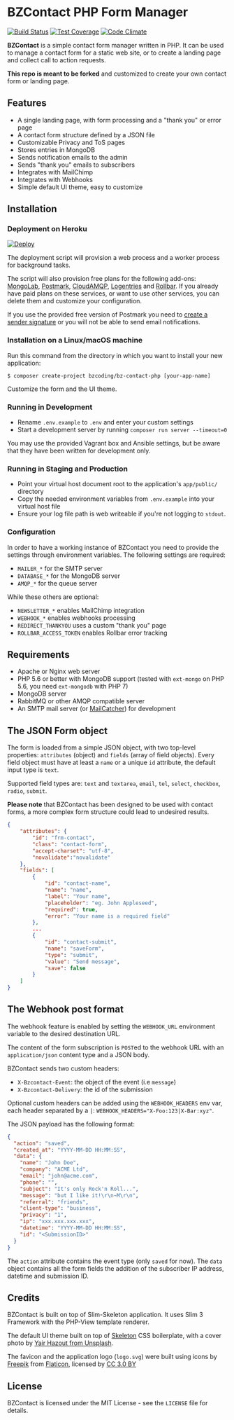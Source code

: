 # BZContact PHP Form Manager

[![Build Status](https://travis-ci.org/BZCoding/bz-contact-php.svg?branch=master)](https://travis-ci.org/BZCoding/bz-contact-php) [![Test Coverage](https://codeclimate.com/github/BZCoding/bz-contact-php/badges/coverage.svg)](https://codeclimate.com/github/BZCoding/bz-contact-php/coverage) [![Code Climate](https://codeclimate.com/github/BZCoding/bz-contact-php/badges/gpa.svg)](https://codeclimate.com/github/BZCoding/bz-contact-php)

**BZContact** is a simple contact form manager written in PHP. It can be used to manage a contact form for a static web site, or to create a landing page and collect call to action requests.

**This repo is meant to be forked** and customized to create your own contact form or landing page.

## Features

 - A single landing page, with form processing and a "thank you" or error page
 - A contact form structure defined by a JSON file
 - Customizable Privacy and ToS pages
 - Stores entries in MongoDB
 - Sends notification emails to the admin
 - Sends "thank you" emails to subscribers
 - Integrates with MailChimp
 - Integrates with Webhooks
 - Simple default UI theme, easy to customize

## Installation

### Deployment on Heroku

[![Deploy](https://www.herokucdn.com/deploy/button.png)](https://heroku.com/deploy?template=https://github.com/BZCoding/bz-contact-php/tree/master)

The deployment script will provision a web process and a worker process for background tasks.

The script will also provision free plans for the following add-ons: [MongoLab](https://elements.heroku.com/addons/mongolab), [Postmark](https://elements.heroku.com/addons/postmark), [CloudAMQP](https://elements.heroku.com/addons/cloudamqp), [Logentries](https://elements.heroku.com/addons/logentries) and [Rollbar](https://elements.heroku.com/addons/rollbar). If you already have paid plans on these services, or want to use other services, you can delete them and customize your configuration.

If you use the provided free version of Postmark you need to [create a sender signature](http://support.postmarkapp.com/category/45-category) or you will not be able to send email notifications.

### Installation on a Linux/macOS machine

Run this command from the directory in which you want to install your new application:

~~~ console
$ composer create-project bzcoding/bz-contact-php [your-app-name]
~~~

Customize the form and the UI theme.

### Running in Development

 - Rename `.env.example` to `.env` and enter your custom settings
 - Start a development server by running `composer run server --timeout=0`

You may use the provided Vagrant box and Ansible settings, but be aware that they have been written for development only.

### Running in Staging and Production

 - Point your virtual host document root to the application's `app/public/` directory
 - Copy the needed environment variables from `.env.example` into your virtual host file
 - Ensure your log file path is web writeable if you're not logging to `stdout`.

### Configuration

In order to have a working instance of BZContact you need to provide the settings through environment variables. The following settings are required:

 - `MAILER_*` for the SMTP server
 - `DATABASE_*` for the MongoDB server
 - `AMQP_*` for the queue server

While these others are optional:

 - `NEWSLETTER_*` enables MailChimp integration
 - `WEBHOOK_*` enables webhooks processing
 - `REDIRECT_THANKYOU` uses a custom "thank you" page
 - `ROLLBAR_ACCESS_TOKEN` enables Rollbar error tracking

## Requirements

 - Apache or Nginx web server
 - PHP 5.6 or better with MongoDB support (tested with `ext-mongo` on PHP 5.6, you need `ext-mongodb` with PHP 7)
 - MongoDB server
 - RabbitMQ or other AMQP compatible server
 - An SMTP mail server (or [MailCatcher](https://mailcatcher.me/)) for development

## The JSON Form object

The form is loaded from a simple JSON object, with two top-level properties: `attributes` (object) and `fields` (array of field objects). Every field object must have at least a `name` or a unique `id` attribute, the default input type is `text`.

Supported field types are: `text` and `textarea`, `email`, `tel`, `select`, `checkbox`, `radio`, `submit`.

**Please note** that BZContact has been designed to be used with contact forms, a more complex form structure could lead to undesired results.

~~~ json
{
    "attributes": {
        "id": "frm-contact",
        "class": "contact-form",
        "accept-charset": "utf-8",
        "novalidate":"novalidate"
    },
    "fields": [
        {
            "id": "contact-name",
            "name": "name",
            "label": "Your name",
            "placeholder": "eg. John Appleseed",
            "required": true,
            "error": "Your name is a required field"
        },
        ...
        {
            "id": "contact-submit",
            "name": "saveForm",
            "type": "submit",
            "value": "Send message",
            "save": false
        }
    ]
}
~~~

## The Webhook post format

The webhook feature is enabled by setting the `WEBHOOK_URL` environment variable to the desired destination URL.

The content of the form subscription is `POST`ed to the webhook URL with an `application/json` content type and a JSON body.

BZContact sends two custom headers:

 - `X-Bzcontact-Event`: the object of the event (i.e `message`)
 - `X-Bzcontact-Delivery`: the id of the submission

Optional custom headers can be added using the `WEBHOOK_HEADERS` env var, each header separated by a  `|`: `WEBHOOK_HEADERS="X-Foo:123|X-Bar:xyz"`.

The JSON payload has the following format:

~~~ json
{
  "action": "saved",
  "created_at": "YYYY-MM-DD HH:MM:SS",
  "data": {
    "name": "John Doe",
    "company": "ACME Ltd",
    "email": "john@acme.com",
    "phone": "",
    "subject": "It's only Rock'n Roll...",
    "message": "but I like it!\r\n~M\r\n",
    "referral": "friends",
    "client-type": "business",
    "privacy": "1",
    "ip": "xxx.xxx.xxx.xxx",
    "datetime": "YYYY-MM-DD HH:MM:SS",
    "id": "<SubmissionID>"
  }
}
~~~

The `action` attribute contains the event type (only `saved` for now). The `data` object contains all the form fields the addition of the subscriber IP address, datetime and submission ID.

## Credits

BZContact is built on top of Slim-Skeleton application. It uses Slim 3 Framework with the PHP-View template renderer.

The default UI theme built on top of [Skeleton](http://getskeleton.com/) CSS boilerplate, with a cover photo by [Yair Hazout from Unsplash](https://unsplash.com/@yairhazout).

The favicon and the application logo (`logo.svg`) were built using icons by [Freepik](http://www.freepik.com) from [Flaticon](http://www.flaticon.com), licensed by [CC 3.0 BY ](http://creativecommons.org/licenses/by/3.0/ "Creative Commons BY 3.0")

## License

BZContact is licensed under the MIT License - see the `LICENSE` file for details.
